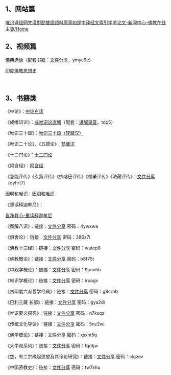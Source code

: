 <h2>1、网站篇</h2><a href="https://link.zhihu.com/?target=http%3A//www.wsyjw.org/" data-draft-node="block" data-draft-type="link-card" class=" wrap external" target="_blank" rel="nofollow noreferrer">唯识译经网</a><a href="https://link.zhihu.com/?target=http%3A//ckc.eduhk.hk%3A8080/" data-draft-node="block" data-draft-type="link-card" data-image="https://pic2.zhimg.com/v2-6f32ca6b17d5ffae75dde1b35082ced9_180x120.jpg" data-image-width="722" data-image-height="124" class=" wrap external" target="_blank" rel="nofollow noreferrer">梵漢對勘雙語語料庫</a><a href="https://link.zhihu.com/?target=http%3A//www.lingshh.com/" data-draft-node="block" data-draft-type="link-card" data-image="https://pic1.zhimg.com/v2-eacf996a421eb1c18de912789516a4c8_180x120.jpg" data-image-width="800" data-image-height="190" class=" wrap external" target="_blank" rel="nofollow noreferrer">真如是</a><a href="https://link.zhihu.com/?target=http%3A//www.theravadacn.org/Sutta/SuttaIndex.htm" data-draft-node="block" data-draft-type="link-card" class=" wrap external" target="_blank" rel="nofollow noreferrer">中译经文索引</a><a href="https://link.zhihu.com/?target=http%3A//www.fjnet.com/fjlw/" data-draft-node="block" data-draft-type="link-card" class=" wrap external" target="_blank" rel="nofollow noreferrer">学术论文-新闻中心-佛教在线</a><a href="https://link.zhihu.com/?target=http%3A//www.middlepath.ca/" data-draft-node="block" data-draft-type="link-card" data-image="https://pic3.zhimg.com/v2-2c603fb1b56129a6b70c2feaca435a42_180x120.jpg" data-image-width="4096" data-image-height="783" class=" wrap external" target="_blank" rel="nofollow noreferrer">主頁/Home</a><h2>2、视频篇</h2><p><a href="https://link.zhihu.com/?target=https%3A//www.bilibili.com/video/av19800616/%3Fspm_id_from%3D333.788.videocard.0" class=" wrap external" target="_blank" rel="nofollow noreferrer">佛典选读</a>（配套书籍：<a href="https://link.zhihu.com/?target=https%3A//share.weiyun.com/51AlchR" class=" wrap external" target="_blank" rel="nofollow noreferrer">文件分享</a>，ymyc9e）</p><p><a href="https://link.zhihu.com/?target=http%3A//v.qq.com/vplus/9df1b3f5f53acf78083dce956f48556c/foldervideos/16f000401xb34b5" class=" wrap external" target="_blank" rel="nofollow noreferrer">印度佛教思想史</a></p><p class="ztext-empty-paragraph"><br/></p><h2>3、书籍类</h2><p>《中论》：<a href="https://link.zhihu.com/?target=http%3A//www.360doc.com/userhome.aspx%3Fuserid%3D20230023%26cid%3D12" class=" wrap external" target="_blank" rel="nofollow noreferrer">中论白话</a></p><p>《成唯识论》：<a href="https://link.zhihu.com/?target=http%3A//www.wsyjw.org/list/53/" class=" wrap external" target="_blank" rel="nofollow noreferrer">成唯识论直解</a>（配套：<a href="https://link.zhihu.com/?target=https%3A//pan.baidu.com/s/1RwzxKakQTWGfZdT5WsyIHg" class=" wrap external" target="_blank" rel="nofollow noreferrer">讲解录音</a>，tdp5）</p><p>《唯识三十颂》：<a href="https://link.zhihu.com/?target=https%3A//site.douban.com/293348/widget/notes/193310083/note/687168480/%3Ffrom%3Dauthor" class=" wrap external" target="_blank" rel="nofollow noreferrer">唯识三十颂（梵藏汉）</a></p><p>《唯识二十论》、《五蕴论》：<a href="https://link.zhihu.com/?target=https%3A//site.douban.com/293348/room/39769657/" class=" wrap external" target="_blank" rel="nofollow noreferrer">梵藏汉</a></p><p>《十二门论》：<a href="https://link.zhihu.com/?target=http%3A//www.360doc.com/userhome.aspx%3Fuserid%3D20230023%26cid%3D12" class=" wrap external" target="_blank" rel="nofollow noreferrer">十二门论</a></p><p>《阿含经》：<a href="https://link.zhihu.com/?target=http%3A//www.ahanjing.top/" class=" wrap external" target="_blank" rel="nofollow noreferrer">阿含经</a></p><p>《慧能评传》《玄奘评传》《宗喀巴评传》《僧肇评传》《法藏评传》：<a href="https://link.zhihu.com/?target=https%3A//share.weiyun.com/5bONzTd" class=" wrap external" target="_blank" rel="nofollow noreferrer">文件分享</a>（dyhrt7）</p><p>因明和唯识：<a href="https://link.zhihu.com/?target=https%3A//pan.baidu.com/s/1dEwd83J%23list/path%3D%252F" class=" wrap external" target="_blank" rel="nofollow noreferrer">因明和唯识</a></p><p>《重读释迦牟尼》：</p><a href="https://link.zhihu.com/?target=http%3A//vdisk.weibo.com/s/ckRxPL4BN3atN%3Ffrom%3Dpage_100505" data-draft-node="block" data-draft-type="link-card" class=" wrap external" target="_blank" rel="nofollow noreferrer">自净其心-重读释迦牟尼</a><p>《图解八识》：链接：<a href="https://link.zhihu.com/?target=https%3A//share.weiyun.com/5wmCOuP" class=" wrap external" target="_blank" rel="nofollow noreferrer">文件分享</a> 密码：4ywxwa</p><p>《俱舍论》：链接：<a href="https://link.zhihu.com/?target=https%3A//share.weiyun.com/5EumcJa" class=" wrap external" target="_blank" rel="nofollow noreferrer">文件分享</a> 密码：386z7i</p><p>《佛教十三经》：链接：<a href="https://link.zhihu.com/?target=https%3A//share.weiyun.com/5tZxsQp" class=" wrap external" target="_blank" rel="nofollow noreferrer">文件分享</a> 密码：wutcp8</p><p>《佛教概论》：链接：<a href="https://link.zhihu.com/?target=https%3A//share.weiyun.com/56Dgx88" class=" wrap external" target="_blank" rel="nofollow noreferrer">文件分享</a> 密码：b8f75t</p><p>《中观学概论》：链接：<a href="https://link.zhihu.com/?target=https%3A//share.weiyun.com/5y4Tfm4" class=" wrap external" target="_blank" rel="nofollow noreferrer">文件分享</a> 密码：9unnhh</p><p>《唯识学概论》：链接：<a href="https://link.zhihu.com/?target=https%3A//share.weiyun.com/5FBmljW" class=" wrap external" target="_blank" rel="nofollow noreferrer">文件分享</a> 密码：irpagv</p><p>《古印度六派哲学经典》：链接：<a href="https://link.zhihu.com/?target=https%3A//share.weiyun.com/5eJIDQN" class=" wrap external" target="_blank" rel="nofollow noreferrer">文件分享</a> 密码：g8crhb</p><p>《巴利三藏 长部》：链接：<a href="https://link.zhihu.com/?target=https%3A//share.weiyun.com/5bQXlTQ" class=" wrap external" target="_blank" rel="nofollow noreferrer">文件分享</a> 密码：gya2di</p><p>《唯识要义探究》：链接：<a href="https://link.zhihu.com/?target=https%3A//share.weiyun.com/5tN7Gub" class=" wrap external" target="_blank" rel="nofollow noreferrer">文件分享</a> 密码：n7ksqz</p><p>《传统文化导读》：链接：<a href="https://link.zhihu.com/?target=https%3A//share.weiyun.com/5Vf4nOZ" class=" wrap external" target="_blank" rel="nofollow noreferrer">文件分享</a> 密码：5nz2wi</p><p>《佛学概论》：链接：<a href="https://link.zhihu.com/?target=https%3A//share.weiyun.com/5KpistW" class=" wrap external" target="_blank" rel="nofollow noreferrer">文件分享</a> 密码：xsxm5q</p><p>《大中观系列》：链接：<a href="https://link.zhihu.com/?target=https%3A//share.weiyun.com/5HQZwqW" class=" wrap external" target="_blank" rel="nofollow noreferrer">文件分享</a> 密码：fqdtjw</p><p>《空，有二宗缘起思想及其诤论研究》：链接：<a href="https://link.zhihu.com/?target=https%3A//share.weiyun.com/55WMWcE" class=" wrap external" target="_blank" rel="nofollow noreferrer">文件分享</a> 密码：cigzev</p><p>《中国密教史》：链接：<a href="https://link.zhihu.com/?target=https%3A//share.weiyun.com/5uopvVj" class=" wrap external" target="_blank" rel="nofollow noreferrer">文件分享</a> 密码：tw7xhu</p>